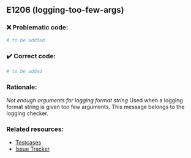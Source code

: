 ## E1206 (logging-too-few-args)

### :x: Problematic code:

```python
# to be addded
```

### :heavy_check_mark: Correct code:

```python
# to be added
```

### Rationale:

 *Not enough arguments for logging format string*
  Used when a logging format string is given too few arguments. This message
  belongs to the logging checker.



### Related resources:

- [Testcases](#)
- [Issue Tracker](https://github.com/PyCQA/pylint/issues?q=is%3Aissue+%22logging-too-few-args%22+OR+%22E1206%22)
